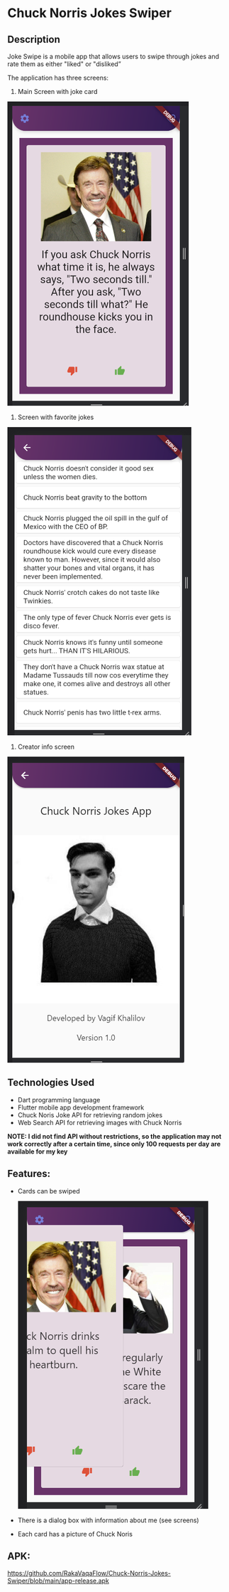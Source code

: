 # Chuck Norris Jokes Swiper

## Description

Joke Swipe is a mobile app that allows users to swipe through jokes and rate them as either "liked" or "disliked”

The application has three screens:

1. Main Screen with joke card

![Untitled](screenshots/Untitled.png)

1. Screen with favorite jokes

![Untitled](screenshots/Untitled%201.png)

1. Creator info screen

![Untitled](screenshots/Untitled%202.png)

## Technologies Used

- Dart programming language
- Flutter mobile app development framework
- Chuck Noris Joke API for retrieving random jokes
- Web Search API for retrieving images with Chuck Norris

**NOTE: I did not find API without restrictions, so the application may not work correctly after a certain time, since only 100 requests per day are available for my key**

## Features:

- Cards can be swiped

  ![Untitled](screenshots/Untitled%203.png)

- There is a dialog box with information about me (see screens)
- Each card has a picture of Chuck Noris

## APK:
https://github.com/RakaVaqaFlow/Chuck-Norris-Jokes-Swiper/blob/main/app-release.apk
